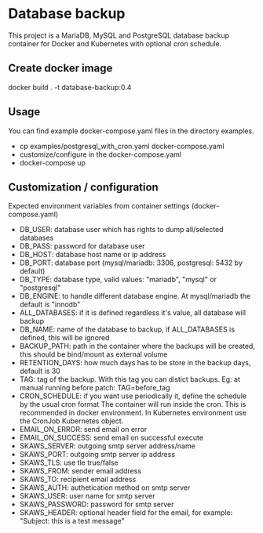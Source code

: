 # Database backup

This project is a MariaDB, MySQL and PostgreSQL database backup container for Docker and Kubernetes with optional cron schedule.



## Create docker image

docker build . -t database-backup:0.4



## Usage

You can find example docker-compose.yaml files in the directory examples.
- cp examples/postgresql_with_cron.yaml docker-compose.yaml
- customize/configure in the docker-compose.yaml
- docker-compose up



## Customization / configuration

Expected environment variables from container settings (docker-compose.yaml)

- DB_USER: database user which has rights to dump all/selected databases
- DB_PASS: password for database user
- DB_HOST: database host name or ip address
- DB_PORT: database port (mysql/mariadb: 3306, postgresql: 5432 by default)
- DB_TYPE: database type, valid values: "mariadb", "mysql" or "postgresql"
- DB_ENGINE: to handle different database engine. At mysql/mariadb the default is "innodb"
- ALL_DATABASES: if it is defined regardless it's value, all database will backup
- DB_NAME: name of the database to backup, if ALL_DATABASES is defined, this will be ignored
- BACKUP_PATH: path in the container where the backups will be created, this should be bind/mount as external volume
- RETENTION_DAYS: how much days has to be store in the backup days, default is 30
- TAG: tag of the backup. With this tag you can distict backups.
    Eg: at manual running before patch: TAG=before_tag
- CRON_SCHEDULE: if you want use periodically it, define the schedule by the usual cron format
              The container will run inside the cron. This is recommended in docker environment.
              In Kubernetes environment use the CronJob Kubernetes object.
- EMAIL_ON_ERROR: send email on error
- EMAIL_ON_SUCCESS: send email on successful execute
- SKAWS_SERVER: outgoing smtp server address/name
- SKAWS_PORT: outgoing smtp server ip address
- SKAWS_TLS: use tle true/false
- SKAWS_FROM: sender email address
- SKAWS_TO: recipient email address
- SKAWS_AUTH: authetication method on smtp server
- SKAWS_USER: user name for smtp server
- SKAWS_PASSWORD: password for smtp server
- SKAWS_HEADER: optional header field for the email, for example: "Subject: this is a test message"
